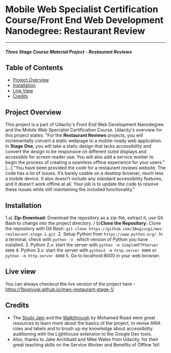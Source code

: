 # Mobile Web Specialist Certification Course/Front End Web Development Nanodegree: Restaurant Review
---
#### _Three Stage Course Material Project - Restaurant Reviews_

## Table of Contents

* [Project Overview](#instructions)
* [Installation](#installation)
* [Live View](#live-view)
* [Credits](#credits)

## Project Overview

This project is a part of Udacity's Front End Web Development Nanodegree and the Mobile Web Specialist Certification Course.
Udacity's overview for this project states:
"For the **Restaurant Reviews** projects, you will incrementally convert a static webpage to a mobile-ready web application. In **Stage One**, you will take a static design that lacks accessibility and convert the design to be responsive on different sized displays and accessible for screen reader use. You will also add a service worker to begin the process of creating a seamless offline experience for your users."
[...]
"You have been provided the code for a restaurant reviews website. The code has a lot of issues. It’s barely usable on a desktop browser, much less a mobile device. It also doesn’t include any standard accessibility features, and it doesn’t work offline at all. Your job is to update the code to resolve these issues while still maintaining the included functionality."

## Installation

1.a) **Zip-Download:** Download the repository as a zip-file, extract it, use Git Bash to change
into the project directory. / 
b)**Clone the Repository:** Clone the repository with Git Bash: ```git clone https://github.com/1Bugivugi/mws-restaurant-stage-1.git```.
2. Setup Python from ```https://www.python.org/```. In a terminal, check with ```python -V ``` which version of Python you have installed.
3. Python 2.x: start the server with `python -m SimpleHTTPServer 8000`
4. Python 3.x: start the server with `python3 -m http.server 8000` or `python -m http.server 8000`
5. Go to localhost:8000 in your web browser.

## Live view

You can always checkout the live version of the project here - https://1bugivugi.github.io/mws-restaurant-stage-1/

## Credits

* The [Study Jam](https://www.youtube.com/watch?v=TxXwlOAXUko) and the [Walkthrough](https://www.youtube.com/watch?v=jsGs9z7TuyY) by Mohamed Riaad were great
resources to learn more about the basics of the project, to revise ARIA roles
and labels and to brush up my knowledge about accessibility auditioning with the
Lighthouse extension to the Google Dev tools.
* Also, thanks to Jake Archibald and Mike Wales from Udacity, for their great teaching skills on the Service Worker and Benefits of Offline 1st!

